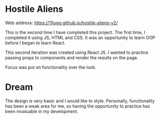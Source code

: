 # Hostile Aliens

Web address: https://11lugg.github.io/hostile-aliens-v2/

This is the second time I have completed this project. The first time, I completed it using JS, HTML and CSS. It was an opportunity to learn OOP before I began to learn React. 

This second iteration was created using React JS. I wanted to practice passing props to components and render the results on the page.

Focus was put on functionality over the look.

# Dream

The design is very basic and I would like to style. Personally, functionality has been a weak area for me, so having the opportunity to practice has been invaluable in my development.
